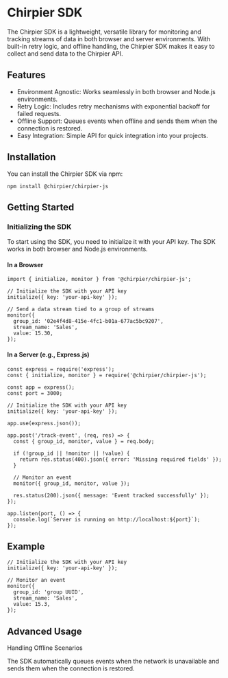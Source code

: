 # Chirpier SDK

The Chirpier SDK is a lightweight, versatile library for monitoring and tracking streams of data in both browser and server environments. With built-in retry logic, and offline handling, the Chirpier SDK makes it easy to collect and send data to the Chirpier API.

## Features

- Environment Agnostic: Works seamlessly in both browser and Node.js environments.
- Retry Logic: Includes retry mechanisms with exponential backoff for failed requests.
- Offline Support: Queues events when offline and sends them when the connection is restored.
- Easy Integration: Simple API for quick integration into your projects.

## Installation

You can install the Chirpier SDK via npm:
```
npm install @chirpier/chirpier-js
```

## Getting Started

### Initializing the SDK

To start using the SDK, you need to initialize it with your API key. The SDK works in both browser and Node.js environments.

#### In a Browser
```
import { initialize, monitor } from '@chirpier/chirpier-js';

// Initialize the SDK with your API key
initialize({ key: 'your-api-key' });

// Send a data stream tied to a group of streams
monitor({
  group_id: '02e4f4d8-415e-4fc1-b01a-677ac5bc9207',
  stream_name: 'Sales',
  value: 15.30,
});
```

#### In a Server (e.g., Express.js)
```
const express = require('express');
const { initialize, monitor } = require('@chirpier/chirpier-js');

const app = express();
const port = 3000;

// Initialize the SDK with your API key
initialize({ key: 'your-api-key' });

app.use(express.json());

app.post('/track-event', (req, res) => {
  const { group_id, monitor, value } = req.body;

  if (!group_id || !monitor || !value) {
    return res.status(400).json({ error: 'Missing required fields' });
  }

  // Monitor an event
  monitor({ group_id, monitor, value });

  res.status(200).json({ message: 'Event tracked successfully' });
});

app.listen(port, () => {
  console.log(`Server is running on http://localhost:${port}`);
});
```

## Example
```
// Initialize the SDK with your API key
initialize({ key: 'your-api-key' });

// Monitor an event
monitor({
  group_id: 'group UUID',
  stream_name: 'Sales',
  value: 15.3,
});
```

## Advanced Usage
Handling Offline Scenarios

The SDK automatically queues events when the network is unavailable and sends them when the connection is restored.
